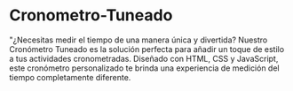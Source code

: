 # Cronometro-Tuneado
"¿Necesitas medir el tiempo de una manera única y divertida? Nuestro Cronómetro Tuneado es la solución perfecta para añadir un toque de estilo a tus actividades cronometradas. Diseñado con HTML, CSS y JavaScript, este cronómetro personalizado te brinda una experiencia de medición del tiempo completamente diferente.
